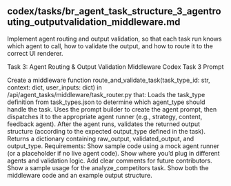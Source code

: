 ## codex/tasks/br_agent_task_structure_3_agentrouting_outputvalidation_middleware.md

Implement agent routing and output validation, so that each task run knows which agent to call, how to validate the output, and how to route it to the correct UI renderer.

Task 3: Agent Routing & Output Validation Middleware
Codex Task 3 Prompt

Create a middleware function route_and_validate_task(task_type_id: str, context: dict, user_inputs: dict) in /api/agent_tasks/middleware/task_router.py that:
Loads the task_type definition from task_types.json to determine which agent_type should handle the task.
Uses the prompt builder to create the agent prompt, then dispatches it to the appropriate agent runner (e.g., strategy, content, feedback agent).
After the agent runs, validates the returned output structure (according to the expected output_type defined in the task).
Returns a dictionary containing raw_output, validated_output, and output_type.
Requirements:
Show sample code using a mock agent runner (or a placeholder if no live agent code).
Show where you’d plug in different agents and validation logic.
Add clear comments for future contributors.
Show a sample usage for the analyze_competitors task.
Show both the middleware code and an example output structure.